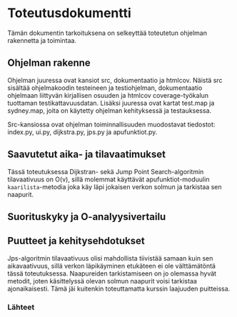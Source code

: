 # Toteutusdokumentti
Tämän dokumentin tarkoituksena on selkeyttää toteutetun ohjelman rakennetta ja toimintaa.  

## Ohjelman rakenne
Ohjelman juuressa ovat kansiot src, dokumentaatio ja htmlcov. Näistä src sisältää ohjelmakoodin testeineen ja testiohjelman, dokumentaatio ohjelmaan liittyvän kirjallisen osuuden ja htmlcov coverage-työkalun tuottaman testikattavuusdatan. Lisäksi juuressa ovat kartat test.map ja sydney.map, joita on käytetty ohjelman kehityksessä ja testauksessa.  

Src-kansiossa ovat ohjelman toiminnallisuuden muodostavat tiedostot: index.py, ui.py, dijkstra.py, jps.py ja apufunktiot.py.  

## Saavutetut aika- ja tilavaatimukset
Tässä toteutuksessa Dijkstran- sekä Jump Point Search-algoritmin tilavaativuus on O(v), sillä molemmat käyttävät apufunktiot-moduulin ```kaarilista```-metodia joka käy läpi jokaisen verkon solmun ja tarkistaa sen naapurit.  

## Suorituskyky ja O-analyysivertailu

## Puutteet ja kehitysehdotukset
Jps-algoritmin tilavaativuus olisi mahdollista tiivistää samaan kuin sen aikavaativuus, sillä verkon läpikäyminen etukäteen ei ole välttämätöntä tässä toteutuksessa. Naapureiden tarkistamiseen on jo olemassa hyvät metodit, joten käsittelyssä olevan solmun naapurit voisi tarkistaa ajonaikaisesti. Tämä jäi kuitenkin toteuttamatta kurssin laajuuden puitteissa.  
### Lähteet
